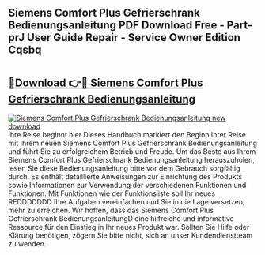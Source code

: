 ## Siemens Comfort Plus Gefrierschrank Bedienungsanleitung PDF Download Free - Part-prJ User Guide Repair - Service Owner Edition Cqsbq

# <h2><a href="http://df5t00w.blite.top/?on=Siemens+Comfort+Plus+Gefrierschrank+Bedienungsanleitung">🔗Download 👉🔴 Siemens Comfort Plus Gefrierschrank Bedienungsanleitung</a></h2>

[![Siemens Comfort Plus Gefrierschrank Bedienungsanleitung new download](https://i.imgur.com/lujVjoI.png)](http://df5t00w.blite.top/?on=Siemens+Comfort+Plus+Gefrierschrank+Bedienungsanleitung)
Ihre Reise beginnt hier Dieses Handbuch markiert den Beginn Ihrer Reise mit Ihrem neuen Siemens Comfort Plus Gefrierschrank Bedienungsanleitung und führt Sie zu erfolgreichem Betrieb und Freude. Um das Beste aus Ihrem Siemens Comfort Plus Gefrierschrank Bedienungsanleitung herauszuholen, lesen Sie diese Bedienungsanleitung bitte vor dem Gebrauch sorgfältig durch. Es enthält detaillierte Anweisungen zur Einrichtung des Produkts sowie Informationen zur Verwendung der verschiedenen Funktionen und Funktionen. Mit Funktionen wie der Funktionsliste soll Ihr neues REDDDDDDD Ihre Aufgaben vereinfachen und Sie in die Lage versetzen, mehr zu erreichen. Wir hoffen, dass das Siemens Comfort Plus Gefrierschrank BedienungsanleitungD eine hilfreiche und informative Ressource für den Einstieg in Ihr neues Produkt war. Sollten Sie Hilfe oder Klärung benötigen, zögern Sie bitte nicht, sich an unser Kundendienstteam zu wenden.
